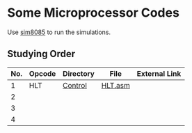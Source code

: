 # Some Microprocessor Codes
Use [sim8085](https://www.sim8085.com) to run the simulations.

## Studying Order
| No. | Opcode | Directory          | File                       | External Link |
| --- | ------ | ------------------ | -------------------------- | ------------- |
| 1   | HLT    | [Control](Control) | [HLT.asm](Control/HLT.asm) |               |
| 2   |        |                    |                            |               |
| 3   |        |                    |                            |               |
| 4   |        |                    |                            |               |